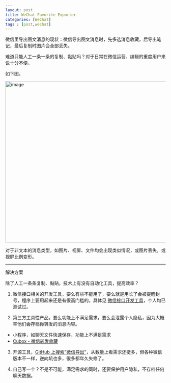 ```yaml
---
layout: post
title: WeChat Favorite Exporter
categories: [WeChat]
tags : [post,wechat]
---
```


微信里导出图文消息的现状：微信导出图文消息时，先多选消息收藏，后导出笔记，最后复制时图片会全部丢失。

难道只能人工一条一条的复制、黏贴吗？对于日常在微信运营、编辑的重度用户来说十分不便。

如下图。

<img width="506" alt="image" src="https://dylanninin.com/assets/images/issues/53e01491-1cac-4566-9ef1-c374b6831949.png">

对于非文本的消息类型，如图片、视屏、文件均会出现类似情况，或图片丢失，或视屏比例变形。



---

解决方案

除了人工一条条复制、黏贴，技术上有没有自动化工具，提高效率？

1. 微信接口相关的开发工具，要么有些不能用了，要么就是用长了会被提醒封号，程序上要用起来还是有很高门槛的。具体见 [微信接口开发工具](https://dylanninin.com/blog/2023/05/07/wechat-api-libraries.html)，个人均已测试过。

2. 第三方工具性产品，要么功能上不满足需求，要么会泄露个人隐私，因为大概率他们会存档你转发的消息内容。
- 小程序，如聊天文件快速保存，功能上不满足需求
- [Cubox - 微信转发收藏](https://help.cubox.pro/save/ecf6/) 

3. 开源工具，[GitHub 上搜索"微信导出"](https://github.com/search?q=%E5%BE%AE%E4%BF%A1%E5%AF%BC%E5%87%BA&type=repositories)，从数量上看需求还挺多，但各种微信版本不一样，逆向坑也多，很多都年久失修了。

4. 自己写一个？不是不可能，满足需求的同时，还要保护用户隐私，不存档任何聊天数据。